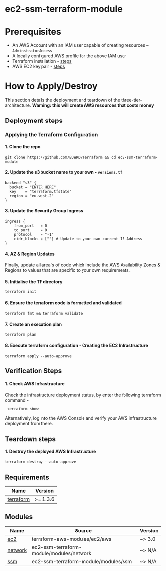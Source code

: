 # ec2-ssm-terraform-module

# Prerequisites
* An AWS Account with an IAM user capable of creating resources – `AdminstratorAccess`
* A locally configured AWS profile for the above IAM user
* Terraform installation - [steps](https://learn.hashicorp.com/tutorials/terraform/install-cli)
* AWS EC2 key pair - [steps](https://docs.aws.amazon.com/AWSEC2/latest/UserGuide/ec2-key-pairs.html)

# How to Apply/Destroy
This section details the deployment and teardown of the three-tier-architecture. **Warning: this will create AWS resources that costs money**

## Deployment steps

### Applying the Terraform Configuration

#### 1.	Clone the repo

    git clone https://github.com/BJWRD/Terraform && cd ec2-ssm-terraform-module
    
#### 2. Update the s3 bucket name to your own - `versions.tf`

    backend "s3" {
      bucket = "ENTER HERE"
      key    = "terraform.tfstate"
      region = "eu-west-2"
    }

#### 3. Update the Security Group Ingress
    ingress {
        from_port   = 0
        to_port     = 0
        protocol    = "-1"
        cidr_blocks = [""] # Update to your own current IP Address
    } 

#### 4. AZ & Region Updates

Finally, update all area's of code which include the AWS Availability Zones & Regions to values that are specific to your own requirements.

#### 5.	Initialise the TF directory

    terraform init

#### 6.	 Ensure the terraform code is formatted and validated 

    terraform fmt && terraform validate

#### 7.	Create an execution plan

    terraform plan

#### 8.	Execute terraform configuration - Creating the EC2 Infrastructure

    terraform apply --auto-approve
    
## Verification Steps 

#### 1. Check AWS Infrastructure
Check the infrastructure deployment status, by enter the following terraform command -

     terraform show

Alternatively, log into the AWS Console and verify your AWS infrastructure deployment from there.

## Teardown steps

#### 1.	Destroy the deployed AWS Infrastructure 
`terraform destroy --auto-approve`

## Requirements

| Name | Version |
|------|---------|
| <a name="requirement_terraform"></a> [terraform](#requirement\_terraform) | >= 1.3.6 |

## Modules

| Name | Source | Version |
|------|--------|---------|
| <a name="module_ec2"></a> [ec2](#module\_ec2) | terraform-aws-modules/ec2/aws | ~> 3.0 |
| <a name="module_ec2"></a> [network](#module\_ec2) | ec2-ssm-terraform-module/modules/network | ~> N/A |
| <a name="module_ec2"></a> [ssm](#module\_ec2) | ec2-ssm-terraform-module/modules/ssm | ~> N/A |
